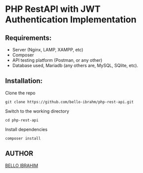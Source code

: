# PHP RestAPI with JWT Authentication Implementation

## Requirements:
- Server (Nginx, LAMP, XAMPP, etc)
- Composer
- API testing platform (Postman, or any other)
- Database used, Mariadb (any others are, MySQL, SQlite, etc).

## Installation:
Clone the repo
```
git clone https://github.com/bello-ibrahm/php-rest-api.git
``` 
Switch to  the working directory 
```
cd php-rest-api
```
Install dependencies
```
composer install
```

## AUTHOR
[BELLO IBRAHIM](https://github.com/bello-ibrahm/)